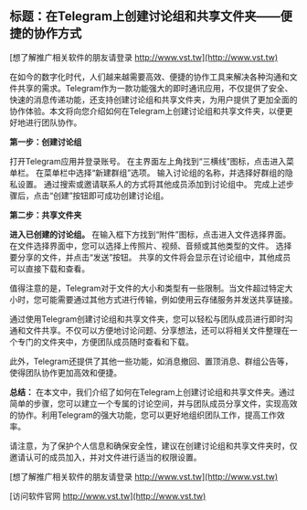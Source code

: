 ## **标题：在Telegram上创建讨论组和共享文件夹——便捷的协作方式**

[想了解推广相关软件的朋友请登录 http://www.vst.tw](http://www.vst.tw)

在如今的数字化时代，人们越来越需要高效、便捷的协作工具来解决各种沟通和文件共享的需求。Telegram作为一款功能强大的即时通讯应用，不仅提供了安全、快速的消息传递功能，还支持创建讨论组和共享文件夹，为用户提供了更加全面的协作体验。本文将向您介绍如何在Telegram上创建讨论组和共享文件夹，以便更好地进行团队协作。

**第一步：创建讨论组**

打开Telegram应用并登录账号。
在主界面左上角找到“三横线”图标，点击进入菜单栏。
在菜单栏中选择“新建群组”选项。
输入讨论组的名称，并选择好群组的隐私设置。
通过搜索或邀请联系人的方式将其他成员添加到讨论组中。
完成上述步骤后，点击“创建”按钮即可成功创建讨论组。

**第二步：共享文件夹**

**进入已创建的讨论组。**
在输入框下方找到“附件”图标，点击进入文件选择界面。
在文件选择界面中，您可以选择上传照片、视频、音频或其他类型的文件。
选择要分享的文件，并点击“发送”按钮。
共享的文件将会显示在讨论组中，其他成员可以直接下载和查看。

值得注意的是，Telegram对于文件的大小和类型有一些限制。当文件超过特定大小时，您可能需要通过其他方式进行传输，例如使用云存储服务并发送共享链接。

通过使用Telegram创建讨论组和共享文件夹，您可以轻松与团队成员进行即时沟通和文件共享。不仅可以方便地讨论问题、分享想法，还可以将相关文件整理在一个专门的文件夹中，方便团队成员随时查看和下载。

此外，Telegram还提供了其他一些功能，如消息撤回、置顶消息、群组公告等，使得团队协作更加高效和便捷。

**总结：**
在本文中，我们介绍了如何在Telegram上创建讨论组和共享文件夹。通过简单的步骤，您可以建立一个专属的讨论空间，并与团队成员分享文件，实现高效的协作。利用Telegram的强大功能，您可以更好地组织团队工作，提高工作效率。

请注意，为了保护个人信息和确保安全性，建议在创建讨论组和共享文件夹时，仅邀请认可的成员加入，并对文件进行适当的权限设置。

[想了解推广相关软件的朋友请登录 http://www.vst.tw](http://www.vst.tw)


[访问软件官网 http://www.vst.tw](http://www.vst.tw)
